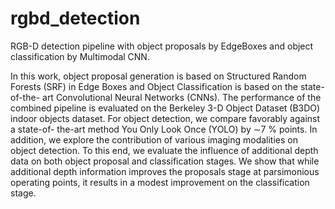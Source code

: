 # rgbd_detection

RGB-D detection pipeline with object proposals by EdgeBoxes and object classification by Multimodal CNN.

In this work, object proposal generation is based on Structured Random Forests (SRF) in Edge Boxes and Object Classification is based on the state-of-the- art Convolutional Neural Networks (CNNs). The performance of the combined pipeline is evaluated on the Berkeley 3-D Object Dataset (B3DO) indoor objects dataset. For object detection, we compare favorably against a state-of- the-art method You Only Look Once (YOLO) by ∼7 % points. In addition, we explore the contribution of various imaging modalities on object detection. To this end, we evaluate the influence of additional depth data on both object proposal and classification stages. We show that while additional depth information improves the proposals stage at parsimonious operating points, it results in a modest improvement on the classification stage.


